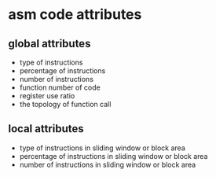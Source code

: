 asm code attributes
=======================

global attributes
--------------------

- type of instructions
- percentage of instructions
- number of instructions
- function number of code
- register use ratio
- the topology of function call


local attributes
--------------------

- type of instructions in sliding window or block area
- percentage of instructions in sliding window or block area
- number of instructions in sliding window or block area



